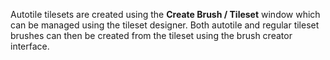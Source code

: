 Autotile tilesets are created using the **Create Brush / Tileset** window which can be
managed using the tileset designer. Both autotile and regular tileset brushes can then be
created from the tileset using the brush creator interface.
